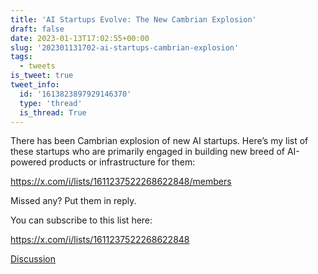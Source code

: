 ```yaml
---
title: 'AI Startups Evolve: The New Cambrian Explosion'
draft: false
date: 2023-01-13T17:02:55+00:00
slug: '202301131702-ai-startups-cambrian-explosion'
tags:
  - tweets
is_tweet: true
tweet_info:
  id: '1613823897929146370'
  type: 'thread'
  is_thread: True
---
```




There has been Cambrian explosion of new AI startups. Here’s my list of these startups who are primarily engaged in building new breed of AI-powered products or infrastructure for them:

<https://x.com/i/lists/1611237522268622848/members>

Missed any? Put them in reply.

You can subscribe to this list here:

<https://x.com/i/lists/1611237522268622848>

[Discussion](https://x.com/sytelus/status/1613823897929146370)
